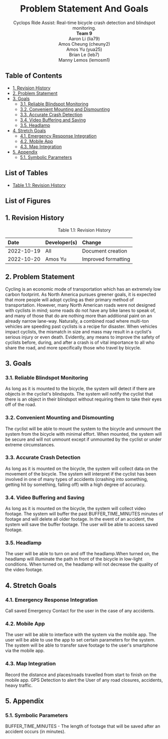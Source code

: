 <div align="center">

# Problem Statement And Goals <!-- omit in toc -->
Cyclops Ride Assist: Real-time bicycle crash detection and blindspot monitoring.  
__Team 9__  
Aaron Li (lia79)  
Amos Cheung (cheuny2)  
Amos Yu (yua25)  
Brian Le (leb7)  
Manny Lemos (lemosm1)  

</div>

## Table of Contents <!-- omit in toc -->
- [1. Revision History](#1-revision-history)
- [2. Problem Statement](#2-problem-statement)
- [3. Goals](#3-goals)
  - [3.1. Reliable Blindspot Monitoring](#31-reliable-blindspot-monitoring)
  - [3.2. Convenient Mounting and Dismounting](#32-convenient-mounting-and-dismounting)
  - [3.3. Accurate Crash Detection](#33-accurate-crash-detection)
  - [3.4. Video Buffering and Saving](#34-video-buffering-and-saving)
  - [3.5. Headlamp](#35-headlamp)
- [4. Stretch Goals](#4-stretch-goals)
  - [4.1. Emergency Response Integration](#41-emergency-response-integration)
  - [4.2. Mobile App](#42-mobile-app)
  - [4.3. Map Integration](#43-map-integration)
- [5. Appendix](#5-appendix)
  - [5.1. Symbolic Parameters](#51-symbolic-parameters)

## List of Tables <!-- omit in toc -->
- [Table 1.1: Revision History](#rh)

## List of Figures <!-- omit in toc -->

## 1. Revision History
<div align="center">

<p id="rh">Table 1.1: Revision History</p>

| Date | Developer(s) | Change |
|:--|:--|:--|
| 2022-10-19 | All | Document creation |
| 2022-10-20 | Amos Yu | Improved formatting |

</div>

## 2. Problem Statement
Cycling is an economic mode of transportation which has an extremely low carbon footprint. As North America pursues greener goals, it is expected that more people will adopt cycling as their primary method of transportation. However, many North American roads were not designed with cyclists in mind; some roads do not have any bike lanes to speak of, and many of those that do are nothing more than additional paint on an already narrow lane-way. Naturally, a combined road where multi-ton vehicles are speeding past cyclists is a recipe for disaster. When vehicles impact cyclists, the mismatch in size and mass may result in a cyclist's serious injury or even death. Evidently, any means to improve the safety of cyclists before, during, and after a crash is of vital importance to all who share the road, and more specifically those who travel by bicycle.

## 3. Goals

### 3.1. Reliable Blindspot Monitoring
As long as it is mounted to the bicycle, the system will detect if there are objects in the cyclist's blindspots. The system will notify the cyclist that there is an object in their blindspot without requiring them to take their eyes off of the road.

### 3.2. Convenient Mounting and Dismounting
The cyclist will be able to mount the system to the bicycle and unmount the system from the bicycle with minimal effort. When mounted, the system will be secure and will not unmount except if unmounted by the cyclist or under extreme circumstances.

### 3.3. Accurate Crash Detection
As long as it is mounted on the bicycle, the system will collect data on the movement of the bicycle. The system will interpret if the cyclist has been involved in one of many types of accidents (crashing into something, getting hit by something, falling off) with a high degree of accuracy. 

### 3.4. Video Buffering and Saving
As long as it is mounted on the bicycle, the system will collect video footage. The system will buffer the past BUFFER_TIME_MINUTES minutes of footage and will delete all older footage. In the event of an accident, the system will save the buffer footage. The user will be able to access saved footage.

### 3.5. Headlamp
The user will be able to turn on and off the headlamp.When turned on, the headlamp will illuminate the path in front of the bicycle in low-light conditions. When turned on, the headlamp will not decrease the quality of the video footage.

## 4. Stretch Goals

### 4.1. Emergency Response Integration
Call saved Emergency Contact for the user in the case of any accidents. 

### 4.2. Mobile App
The user will be able to interface with the system via the mobile app. The user will be able to use the app to set certain parameters for the system. The system will be able to transfer save footage to the user's smartphone via the mobile app.

### 4.3. Map Integration
Record the distance and places/roads travelled from start to finish on the mobile app. GPS Detection to alert the User of any road closures, accidents, heavy traffic. 

## 5. Appendix

### 5.1. Symbolic Parameters
BUFFER_TIME_MINUTES - The length of footage that will be saved after an accident occurs (in minutes). 
